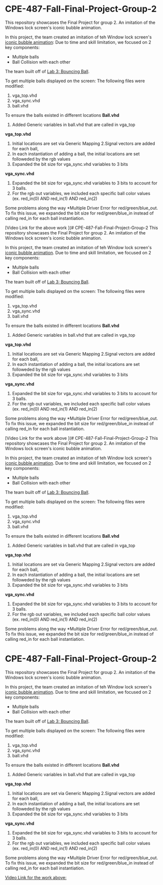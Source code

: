 # CPE-487-Fall-Final-Project-Group-2
This repository showcases the Final Project for group 2. 
An imitation of the Windows lock screen's iconic bubble animation.

In this project, the team created an imitation of teh Window lock screen's [iconic bubble animation]([https://www.youtube.com/watch?v=Vo19qTt9rlE&themeRefresh=1](https://www.youtube.com/watch?v=Vo19qTt9rlE&themeRefresh=1)):  Due to time and skill limitation, we focused on 2 key components:

* Multiple balls
* Ball Collision with each other

The team built off of [Lab 3: Bouncing Ball]([https://www.youtube.com/watch?v=Vo19qTt9rlE](https://github.com/byett/dsd/tree/CPE487-Fall2023/Nexys-A7/Lab%203)https://github.com/byett/dsd/tree/CPE487-Fall2023/Nexys-A7/Lab%203). 

To get multiple balls displayed on the screen: 
 The following files were modified: 
 1. vga_top.vhd
 2. vga_sync.vhd
 3. ball.vhd

To ensure the balls existed in different locations 
**Ball.vhd**
1. Added Generic variables in ball.vhd that are called in vga_top

**vga_top.vhd**
1. Initial locations are set via Generic Mapping
2.Signal vectors are added for each ball, 
3. In each instantiation of adding a ball, the initial locations are set followeded by the rgb values
4. Expanded the bit size for vga_sync.vhd variables to 3 bits

**vga_sync.vhd**
1. Expanded the bit size for vga_sync.vhd variables to 3 bits to account for 3 balls.
2. For the rgb out variables, we included each specific ball color values (ex. red_in(0) AND red_in(1) AND red_in(2)

Some problems along the way
*Multiple Driver Error for red/green/blue_out. To fix this issue, we expanded the bit size for red/green/blue_in instead of calling red_in for each ball instantiation.

[Video Link for the above work
](# CPE-487-Fall-Final-Project-Group-2
This repository showcases the Final Project for group 2. 
An imitation of the Windows lock screen's iconic bubble animation.

In this project, the team created an imitation of teh Window lock screen's [iconic bubble animation]([url](https://www.youtube.com/watch?v=Vo19qTt9rlE&themeRefresh=1)). Due to time and skill limitation, we focused on 2 key components:

* Multiple balls
* Ball Collision with each other

The team built off of [Lab 3: Bouncing Ball]([url](https://github.com/byett/dsd/tree/CPE487-Fall2023/Nexys-A7/Lab%203)https://github.com/byett/dsd/tree/CPE487-Fall2023/Nexys-A7/Lab%203). 

To get multiple balls displayed on the screen: 
 The following files were modified: 
 1. vga_top.vhd
 2. vga_sync.vhd
 3. ball.vhd

To ensure the balls existed in different locations 
**Ball.vhd**
1. Added Generic variables in ball.vhd that are called in vga_top

**vga_top.vhd**
1. Initial locations are set via Generic Mapping
2.Signal vectors are added for each ball, 
3. In each instantiation of adding a ball, the initial locations are set followeded by the rgb values
4. Expanded the bit size for vga_sync.vhd variables to 3 bits

**vga_sync.vhd**
1. Expanded the bit size for vga_sync.vhd variables to 3 bits to account for 3 balls.
2. For the rgb out variables, we included each specific ball color values (ex. red_in(0) AND red_in(1) AND red_in(2)

Some problems along the way
*Multiple Driver Error for red/green/blue_out. To fix this issue, we expanded the bit size for red/green/blue_in instead of calling red_in for each ball instantiation.

[Video Link for the work above
](# CPE-487-Fall-Final-Project-Group-2
This repository showcases the Final Project for group 2. 
An imitation of the Windows lock screen's iconic bubble animation.

In this project, the team created an imitation of teh Window lock screen's [iconic bubble animation]([url](https://www.youtube.com/watch?v=Vo19qTt9rlE&themeRefresh=1)). Due to time and skill limitation, we focused on 2 key components:

* Multiple balls
* Ball Collision with each other

The team built off of [Lab 3: Bouncing Ball]([url](https://github.com/byett/dsd/tree/CPE487-Fall2023/Nexys-A7/Lab%203)https://github.com/byett/dsd/tree/CPE487-Fall2023/Nexys-A7/Lab%203). 

To get multiple balls displayed on the screen: 
 The following files were modified: 
 1. vga_top.vhd
 2. vga_sync.vhd
 3. ball.vhd

To ensure the balls existed in different locations 
**Ball.vhd**
1. Added Generic variables in ball.vhd that are called in vga_top

**vga_top.vhd**
1. Initial locations are set via Generic Mapping
2.Signal vectors are added for each ball, 
3. In each instantiation of adding a ball, the initial locations are set followeded by the rgb values
4. Expanded the bit size for vga_sync.vhd variables to 3 bits

**vga_sync.vhd**
1. Expanded the bit size for vga_sync.vhd variables to 3 bits to account for 3 balls.
2. For the rgb out variables, we included each specific ball color values (ex. red_in(0) AND red_in(1) AND red_in(2)

Some problems along the way
*Multiple Driver Error for red/green/blue_out. To fix this issue, we expanded the bit size for red/green/blue_in instead of calling red_in for each ball instantiation.

# CPE-487-Fall-Final-Project-Group-2
This repository showcases the Final Project for group 2. 
An imitation of the Windows lock screen's iconic bubble animation.

In this project, the team created an imitation of teh Window lock screen's [iconic bubble animation]([url](https://www.youtube.com/watch?v=Vo19qTt9rlE&themeRefresh=1)). Due to time and skill limitation, we focused on 2 key components:

* Multiple balls
* Ball Collision with each other

The team built off of [Lab 3: Bouncing Ball]([url](https://github.com/byett/dsd/tree/CPE487-Fall2023/Nexys-A7/Lab%203)https://github.com/byett/dsd/tree/CPE487-Fall2023/Nexys-A7/Lab%203). 

To get multiple balls displayed on the screen: 
 The following files were modified: 
 1. vga_top.vhd
 2. vga_sync.vhd
 3. ball.vhd

To ensure the balls existed in different locations 
**Ball.vhd**
1. Added Generic variables in ball.vhd that are called in vga_top

**vga_top.vhd**
1. Initial locations are set via Generic Mapping
2.Signal vectors are added for each ball, 
3. In each instantiation of adding a ball, the initial locations are set followeded by the rgb values
4. Expanded the bit size for vga_sync.vhd variables to 3 bits

**vga_sync.vhd**
1. Expanded the bit size for vga_sync.vhd variables to 3 bits to account for 3 balls.
2. For the rgb out variables, we included each specific ball color values (ex. red_in(0) AND red_in(1) AND red_in(2)

Some problems along the way
*Multiple Driver Error for red/green/blue_out. To fix this issue, we expanded the bit size for red/green/blue_in instead of calling red_in for each ball instantiation.

[Video Link for the work above:](https://youtu.be/Kbr0ko_FnX0)
